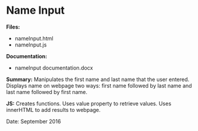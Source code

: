 # Name Input

**Files:** 
* nameInput.html
* nameInput.js

**Documentation:** 
* nameInput documentation.docx

**Summary:** Manipulates the first name and last name that the user entered. Displays name on webpage two ways: first name followed by last name and last name followed by first name.   

**JS:** Creates functions. Uses value property to retrieve values. Uses innerHTML to add results to webpage. 

Date: September 2016